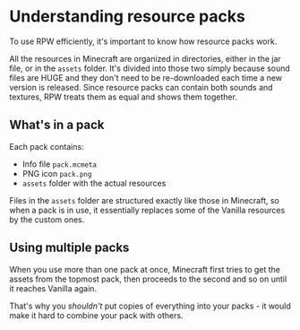 # Understanding resource packs

To use RPW efficiently, it's important to know how resource packs work.

All the resources in Minecraft are organized in directories, either in the 
jar file, or in the `assets` folder. It's divided into those two simply because 
sound files are HUGE and they don't need to be re-downloaded each time a new 
version is released. Since resource packs can contain both sounds and textures, 
RPW treats them as equal and shows them together.


## What's in a pack

Each pack contains:

* Info file `pack.mcmeta`
* PNG icon `pack.png`
* `assets` folder with the actual resources

Files in the `assets` folder are structured exactly like those in Minecraft, so 
when a pack is in use, it essentially replaces some of the Vanilla resources by 
the custom ones.


## Using multiple packs

When you use more than one pack at once, Minecraft first tries to get the 
assets from the topmost pack, then proceeds to the second and so on until it 
reaches Vanilla again. 

That's why you *shouldn't* put copies of everything into your packs - it would 
make it hard to combine your pack with others.
